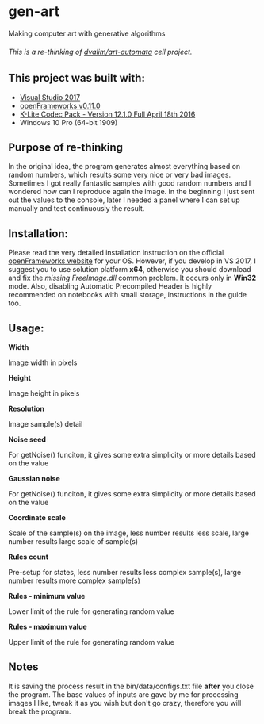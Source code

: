 # gen-art
Making computer art with generative algorithms
###### This is a re-thinking of [dvalim/art-automata](https://github.com/dvalim/art-automata) _cell_ project.

## This project was built with:
- [Visual Studio 2017](https://www.visualstudio.com/thank-you-downloading-visual-studio/?sku=Community&rel=15)
- [openFrameworks v0.11.0](https://openframeworks.cc/versions/v0.11.0/of_v0.11.0_vs2017_release.zip)
- [K-Lite Codec Pack - Version 12.1.0 Full April 18th 2016](http://filehippo.com/download_klite_codec_pack/67445/)
- Windows 10 Pro (64-bit 1909)

## Purpose of re-thinking
In the original idea, the program generates almost everything based on random numbers, which results some very nice or very bad images. Sometimes I got really fantastic samples with good random numbers and I wondered how can I reproduce again the image. In the beginning I just sent out the values to the console, later I needed a panel where I can set up manually and test continuously the result.

## Installation:
Please read the very detailed installation instruction on the official [openFrameworks website](https://openframeworks.cc/download/) for your OS. However, if you develop in VS 2017, I suggest you to use solution platform __x64__, otherwise you should download and fix the _missing FreeImage.dll_ common problem. It occurs only in __Win32__ mode. Also, disabling Automatic Precompiled Header is highly recommended on notebooks with small storage, instructions in the guide too.

## Usage:
__Width__

Image width in pixels


__Height__

Image height in pixels


__Resolution__

Image sample(s) detail


__Noise seed__

For getNoise() funciton, it gives some extra simplicity or more details based on the value


__Gaussian noise__

For getNoise() funciton, it gives some extra simplicity or more details based on the value


__Coordinate scale__

Scale of the sample(s) on the image, less number results less scale, large number results large scale of sample(s)


__Rules count__

Pre-setup for states, less number results less complex sample(s), large number results more complex sample(s)


__Rules - minimum value__

Lower limit of the rule for generating random value


__Rules - maximum value__

Upper limit of the rule for generating random value


## Notes
It is saving the process result in the bin/data/configs.txt file __after__ you close the program.
The base values of inputs are gave by me for processing images I like, tweak it as you wish but don't go crazy, therefore you will break the program.
